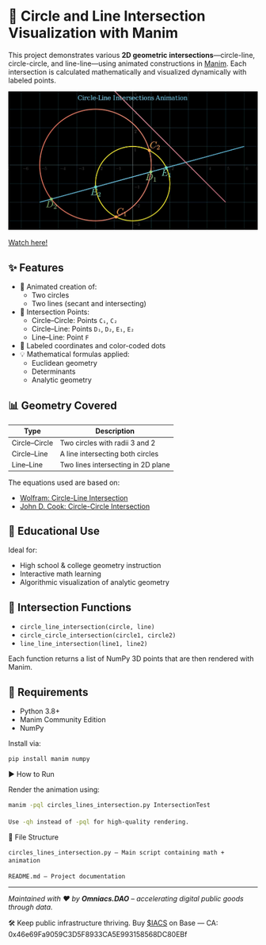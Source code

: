 # 🎯 Circle and Line Intersection Visualization with Manim

This project demonstrates various **2D geometric intersections**—circle-line, circle-circle, and line-line—using animated constructions in [Manim](https://www.manim.community/). Each intersection is calculated mathematically and visualized dynamically with labeled points.

![""](intersections3.png)

[Watch here!](https://youtu.be/xb_CYq7iO64)

## ✨ Features

- 🎥 Animated creation of:
  - Two circles
  - Two lines (secant and intersecting)
- 📍 Intersection Points:
  - Circle–Circle: Points `C₁`, `C₂`
  - Circle–Line: Points `D₁`, `D₂`, `E₁`, `E₂`
  - Line–Line: Point `F`
- 📐 Labeled coordinates and color-coded dots
- 💡 Mathematical formulas applied:
  - Euclidean geometry
  - Determinants
  - Analytic geometry

## 📊 Geometry Covered

| Type                | Description                        |
|---------------------|------------------------------------|
| Circle–Circle       | Two circles with radii 3 and 2     |
| Circle–Line         | A line intersecting both circles   |
| Line–Line           | Two lines intersecting in 2D plane |

The equations used are based on:

- [Wolfram: Circle-Line Intersection](https://mathworld.wolfram.com/Circle-LineIntersection.html)
- [John D. Cook: Circle-Circle Intersection](https://www.johndcook.com/blog/2023/08/27/intersect-circles/)

## 🧠 Educational Use

Ideal for:
- High school & college geometry instruction
- Interactive math learning
- Algorithmic visualization of analytic geometry

## 🧪 Intersection Functions

- `circle_line_intersection(circle, line)`  
- `circle_circle_intersection(circle1, circle2)`  
- `line_line_intersection(line1, line2)`  

Each function returns a list of NumPy 3D points that are then rendered with Manim.

## 🧰 Requirements

- Python 3.8+
- Manim Community Edition
- NumPy

Install via:

```bash
pip install manim numpy
```

▶️ How to Run

Render the animation using:

```bash
manim -pql circles_lines_intersection.py IntersectionTest

Use -qh instead of -pql for high-quality rendering.
```

📁 File Structure

    circles_lines_intersection.py — Main script containing math + animation

    README.md — Project documentation

---
*Maintained with ❤️ by **Omniacs.DAO** – accelerating digital public goods through data.*

🛠️ Keep public infrastructure thriving. Buy [$IACS](http://dexscreener.com/base/0xd4d742cc8f54083f914a37e6b0c7b68c6005a024) on Base — CA: 0x46e69Fa9059C3D5F8933CA5E993158568DC80EBf
